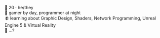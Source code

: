 🐐 20 · he/they<br/>
🦈 gamer by day, programmer at night<br/>
🪰 learning about Graphic Design, Shaders, Network Programming, Unreal Engine 5 & Virtual Reality<br/>
🌼 ...?
